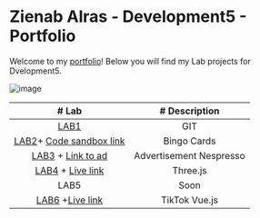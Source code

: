 
# Zienab Alras - Development5 - Portfolio

  Welcome to my [portfolio](https://github.com/ZienabAlr/DEV5-MyPortfolio.git)! Below you will find my Lab projects for Dvelopment5. 


  ![image](https://user-images.githubusercontent.com/101997484/192115275-b5b5e363-aec0-4ead-9d97-6d1cd261117b.png)



| # Lab     | # Description |
| :--------:| :------------: |
| [LAB1](https://github.com/ZienabAlr/DEV5-LAB1.git) | GIT   | 
| [LAB2](https://github.com/ZienabAlr/DEV5-MyPortfolio.git)+ [Code sandbox link](https://codesandbox.io/s/fancy-smoke-jpx7pi?file=/js/bingo.js)     | Bingo Cards     | 
| [LAB3](https://github.com/ZienabAlr/DEV5-MyPortfolio.git) + [Link to ad](https://nespresso-ochre-delta.vercel.app/)| Advertisement Nespresso  | 
| [LAB4](https://github.com/ZienabAlr/DEV5-MyPortfolio.git) + [Live link](https://lab4-zienabalr.vercel.app/)      | Three.js    | 
| LAB5      | Soon     | 
| [LAB6](https://github.com/ZienabAlr/DEV5-MyPortfolio.git) +[Live link](https://vue-3-tiktok-a.vercel.app/)      | TikTok Vue.js    | 
